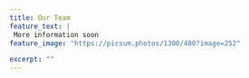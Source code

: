 ```yaml
---
title: Our Team
feature_text: | 
 More information soon
feature_image: "https://picsum.photos/1300/400?image=252" 

excerpt: ""
---
```



